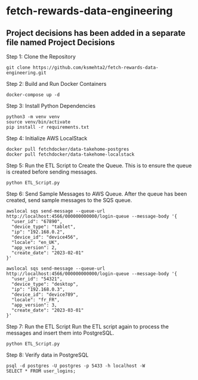# fetch-rewards-data-engineering
## Project decisions has been added in a separate file named Project Decisions

Step 1: Clone the Repository
```
git clone https://github.com/ksmehta2/fetch-rewards-data-engineering.git
```

Step 2: Build and Run Docker Containers
```
docker-compose up -d
```

Step 3: Install Python Dependencies
```
python3 -m venv venv
source venv/bin/activate
pip install -r requirements.txt
```

Step 4: Initialize AWS LocalStack
```
docker pull fetchdocker/data-takehome-postgres
docker pull fetchdocker/data-takehome-localstack
```
Step 5: Run the ETL Script to Create the Queue.
This is to ensure the queue is created before sending messages.

```
python ETL_Script.py
```
Step 6: Send Sample Messages to AWS Queue.
After the queue has been created, send sample messages to the SQS queue.
```
awslocal sqs send-message --queue-url http://localhost:4566/000000000000/login-queue --message-body '{
  "user_id": "67890",
  "device_type": "tablet",
  "ip": "192.168.0.2",
  "device_id": "device456",
  "locale": "en_UK",
  "app_version": 2,
  "create_date": "2023-02-01"
}'

awslocal sqs send-message --queue-url http://localhost:4566/000000000000/login-queue --message-body '{
  "user_id": "54321",
  "device_type": "desktop",
  "ip": "192.168.0.3",
  "device_id": "device789",
  "locale": "fr_FR",
  "app_version": 3,
  "create_date": "2023-03-01"
}'
```

Step 7: Run the ETL Script
Run the ETL script again to process the messages and insert them into PostgreSQL.
```
python ETL_Script.py
```

Step 8: Verify data in PostgreSQL
```
psql -d postgres -U postgres -p 5433 -h localhost -W
SELECT * FROM user_logins;
```

